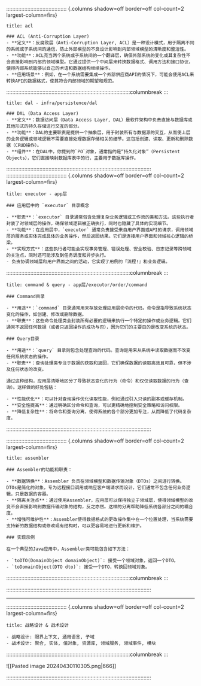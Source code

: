 :::::::::::::::::::::::::::::::::::::::: {.columns shadow=off border=off col-count=2 largest-column=firs}

~~~ad-primary
title: acl

### ACL (Anti-Corruption Layer)
- **定义**：反腐败层（Anti-Corruption Layer, ACL）是一种设计模式，用于隔离不同的系统或子系统间的通信，防止外部模型的不良设计影响到内部领域模型的清晰度和整洁性。
- **功能**：ACL充当两个系统或子系统间的一个翻译层，确保外部系统的变化或其复杂性不会直接影响到内部的领域模型。它通过提供一个中间层来转换数据格式、调用方法和接口协议，使得内部系统能够以自己的术语和数据结构继续操作。
- **应用场景**：例如，在一个系统需要集成一个外部供应商API的情况下，可能会使用ACL来转换API的数据格式，使其符合内部领域的期望和规范。
~~~

::::::::::::::::::::::::::::::::::::::::::::::::::::::::::::::::::::::::::::::::::columnbreak
:::

~~~ad-success
title: dal - infra/persistence/dal

### DAL (Data Access Layer)
- **定义**：数据访问层（Data Access Layer, DAL）是软件架构中负责直接与数据库或其他形式的持久存储进行交互的部分。
- **功能**：DAL的主要职责是提供一个抽象层，用于封装所有与数据源的交互，从而使上层的业务逻辑或领域逻辑不需要直接处理数据存储相关的细节。这包括创建、读取、更新和删除数据（CRUD操作）。
- **组件**：在DAL中，你提到的`PO`对象，通常指的是“持久化对象”（Persistent Objects），它们直接映射数据库表中的行，主要用于数据库操作。
~~~

::::::::::::::::::::::::::::::::::::::::::::::::::::::::::::::::::::::::::::::::::::::::::::::::
:::::::::::::::::::::::::::::::::::::::: {.columns shadow=off border=off col-count=2 largest-column=firs}

~~~ad-note
title: executor - app层

### 应用层中的 `executor` 目录概念

- **职责**：`executor` 目录通常包含处理复杂业务逻辑或工作流的类和方法。这些执行者封装了对领域层的操作，确保领域逻辑被正确执行，同时也隐藏了具体的实现细节。
- **功能**：在应用层中，`executor` 通常负责接受来自用户界面或API的请求，调用领域层的服务或实体完成具体的业务操作，然后返回结果。它们是连接用户界面和领域核心逻辑的桥梁。
- **实现方式**：这些执行者可能会实现事务管理、错误处理、安全校验、日志记录等跨领域的关注点，同时还可能涉及到任务调度和异步执行。
- 负责协调领域层和用户界面之间的活动，它实现了用例的『流程!』和业务逻辑。
~~~

::::::::::::::::::::::::::::::::::::::::::::::::::::::::::::::::::::::::::::::::::columnbreak
:::

~~~ad-warn
title: command & query - app层/executor/order/command

### Command目录

- **用途**：`command` 目录通常用来存放处理应用层命令的代码。命令是指导致系统状态变化的操作，如创建、修改或删除数据。
- **职责**：这些命令处理类会封装所有必要的逻辑来执行一个特定的操作或业务逻辑。它们通常不返回任何数据（或者只返回操作的成功与否），因为它们的主要目的是改变系统的状态。

### Query目录

- **用途**：`query` 目录则包含处理查询的代码。查询是用来从系统中读取数据而不改变任何系统状态的操作。
- **职责**：查询处理类专注于数据的获取和返回，它们确保数据的读取高效且可靠，但不涉及任何状态的改变。

通过这种结构，应用层清晰地区分了导致状态变化的行为（命令）和仅仅读取数据的行为（查询）。这样做的好处包括：

- **性能优化**：可以针对查询操作优化读取性能，例如通过引入只读的副本或缓存机制。
- **安全性提高**：通过明确区分命令和查询，可以更精确地控制安全策略和访问权限。
- **降低复杂性**：将命令和查询分离，使得系统的各个部分更加专注，从而降低了代码复杂度。
~~~

::::::::::::::::::::::::::::::::::::::::::::::::::::::::::::::::::::::::::::::::::::::::::::::::

:::::::::::::::::::::::::::::::::::::::: {.columns shadow=off border=off col-count=2 largest-column=firs}

~~~ad-danger
title: assembler

### Assembler的功能和职责：

- **数据转换**：Assembler 负责在领域模型和数据传输对象（DTOs）之间进行转换。DTOs是简化的对象，专为远程接口调用或响应客户端请求而设计，它们通常不包含任何业务逻辑，只是数据的容器。
- **隔离关注点**：通过使用Assembler，应用层可以保持独立于领域层，使得领域模型的改变不会直接影响到数据传输对象的结构，反之亦然。这样的分离帮助降低系统各部分之间的耦合度。
- **增强可维护性**：Assembler使得数据格式的更改操作集中在一个位置处理，当系统需要支持新的数据结构或修改现有结构时，可以更容易地进行更新和维护。

### 实现示例

在一个典型的Java应用中，Assembler类可能包含如下方法：

- `toDTO(DomainObject domainObject)`: 接受一个领域对象，返回一个DTO。
- `toDomainObject(DTO dto)`: 接受一个DTO，转换回领域对象。
~~~

::::::::::::::::::::::::::::::::::::::::::::::::::::::::::::::::::::::::::::::::::columnbreak
:::



::::::::::::::::::::::::::::::::::::::::::::::::::::::::::::::::::::::::::::::::::::::::::::::::

---
:::::::::::::::::::::::::::::::::::::::: {.columns shadow=off border=off col-count=2 largest-column=firs}

~~~ad-note
title: 战略设计 & 战术设计

- 战略设计: 限界上下文, 通用语言, 子域
- 战术设计: 聚合, 实体, 值对象, 资源库, 领域服务, 领域事件, 模块

~~~

::::::::::::::::::::::::::::::::::::::::::::::::::::::::::::::::::::::::::::::::::columnbreak
:::

![[Pasted image 20240430110305.png|666]]

::::::::::::::::::::::::::::::::::::::::::::::::::::::::::::::::::::::::::::::::::::::::::::::::
